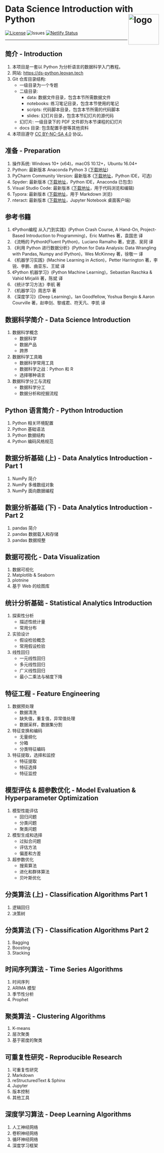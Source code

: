 # Data Science Introduction with Python <img src="docs/images/web/data-science-introduction-with-python.png" align="right" alt="logo" height = "100" style = "border: none; float: right;">

[![License](https://img.shields.io/badge/license-CC%20BY--NC--SA%204.0-blue.svg)](LICENSE)
![Issues](https://img.shields.io/github/issues/leovan/data-science-introduction-with-python.svg)
[![Netlify Status](https://img.shields.io/netlify/c0fceb65-8d49-4a23-9bec-8942a16e3648)](https://app.netlify.com/sites/ds-python/deploys)

---

## 简介 - Introduction

1. 本项目是一套以 Python 为分析语言的数据科学入门教程。
2. 网站: https://ds-python.leovan.tech
3. Git 仓库目录结构:
   - 一级目录为一个专题
   - 二级目录:
     - data: 数据文件目录，包含本节所需数据文件
     - notebooks: 练习笔记目录，包含本节使用的笔记
     - scripts: 代码脚本目录，包含本节所需的代码脚本
     - slides: 幻灯片目录，包含本节幻灯片的源代码
   - 幻灯片: 一级目录下的 PDF 文件即为本节课程的幻灯片
   - docs 目录: 包含配置手册等其他资料
4. 本项目遵守 [CC BY-NC-SA 4.0](http://creativecommons.org/licenses/by-nc-sa/4.0/) 协议。

## 准备 - Preparation

1. 操作系统: Windows 10+ (x64)，macOS 10.12+，Ubuntu 16.04+
2. Python: 最新版本 Anaconda Python 3 ([下载地址](https://www.anaconda.com/download/))
3. PyCharm Community Version: 最新版本 ([下载地址](https://www.jetbrains.com/pycharm/)，Python IDE，可选)
4. Spyder: 最新版本 ([下载地址](https://www.spyder-ide.org/)，Python IDE，Anaconda 已包含)
5. Visual Studio Code: 最新版本 ([下载地址](https://code.visualstudio.com/)，用于代码浏览和编辑)
6. Typora: 最新版本 ([下载地址](http://typora.io/)，用于 Markdown 浏览)
7. nteract: 最新版本 ([下载地址](https://nteract.io/)，Jupyter Notebook 桌面客户端)

## 参考书籍

1. 《Python编程 从入门到实践》(Python Crash Course, A Hand-On, Project-Based Introduction to Programming)，Eric Matthes 著，袁国忠 译
2. 《流畅的 Python》(Fluent Python)，Luciano Ramalho 著，安道、吴珂 译
3. 《利用 Python 进行数据分析》(Python for Data Analysis: Data Wrangling with Pandas, Numpy and IPython)，Wes McKinney 著，徐敬一 译
4. 《机器学习实践》(Machine Learning in Action)，Petter Harrington 著，李锐、李鹏、曲亚东、王斌 译
5. 《Python 机器学习》(Python Machine Learning)，Sebastian Raschka & Vahid Mirjalili 著，陈斌 译
6. 《统计学习方法》李航 著
7. 《机器学习》周志华 著
8. 《深度学习》(Deep Learning)，Ian Goodfellow, Yoshua Bengio & Aaron Courville 著，赵申剑、黎彧君、符天凡、李凯 译

## 数据科学简介 - Data Science Introduction

1. 数据科学概念
   - 数据科学
   - 数据产品
   - 跨界
2. 数据科学工具箱
   - 数据科学常用工具
   - 数据科学之战：Python 和 R
   - 选择哪种语言
3. 数据科学分工与流程
   - 数据科学分工
   - 数据分析和挖掘流程

## Python 语言简介 - Python Introduction

1. Python 相关环境配置
2. Python 基础语法
3. Python 数据结构
4. Python 编码风格规范

## 数据分析基础 (上) - Data Analytics Introduction - Part 1

1. NumPy 简介
2. NumPy 多维数组对象
3. NumPy 面向数据编程

## 数据分析基础 (下) - Data Analytics Introduction - Part 2

1. pandas 简介
2. pandas 数据载入和存储
3. pandas 数据规整

## 数据可视化 - Data Visualization

1. 数据可视化
2. Matplotlib & Seaborn
3. plotnine
4. 基于 Web 的绘图库

## 统计分析基础 - Statistical Analytics Introduction

1. 探索性分析
   - 描述性统计量
   - 常用分布
2. 实验设计
   - 假设检验概念
   - 常用假设检验
3. 线性回归
   - 一元线性回归
   - 多元线性回归
   - 广义线性回归
   - 最小二乘法与梯度下降

## 特征工程 - Feature Engineering

1. 数据预处理
   - 数据清洗
   - 缺失值，重复值，异常值处理
   - 数据采样，数据集分割
2. 特征变换和编码
   - 无量纲化
   - 分箱
   - 分类特征编码
3. 特征提取，选择和监控
   - 特征提取
   - 特征选择
   - 特征监控

## 模型评估 & 超参数优化 - Model Evaluation & Hyperparameter Optimization

1. 模型性能评估
   - 回归问题
   - 分类问题
   - 聚类问题
2. 模型生成和选择
   - 过拟合问题
   - 评估方法
   - 偏差和方差
3. 超参数优化
   - 搜索算法
   - 进化和群体算法
   - 贝叶斯优化

## 分类算法 (上) - Classification Algorithms Part 1

1. 逻辑回归
2. 决策树

## 分类算法 (下) - Classification Algorithms Part 2

1. Bagging
2. Boosting
3. Stacking

## 时间序列算法 - Time Series Algorithms

1. 时间序列
2. ARIMA 模型
3. 季节性分析
4. Prophet

## 聚类算法 - Clustering Algorithms

1. K-means
2. 层次聚类
3. 基于密度的聚类

## 可重复性研究 - Reproducible Research

1. 可重复性研究
2. Markdown
3. reStructuredText & Sphinx
4. Jupyter
5. 版本控制
6. 其他工具

## 深度学习算法 - Deep Learning Algorithms

1. 人工神经网络
2. 卷积神经网络
3. 循环神经网络
4. 深度学习框架
